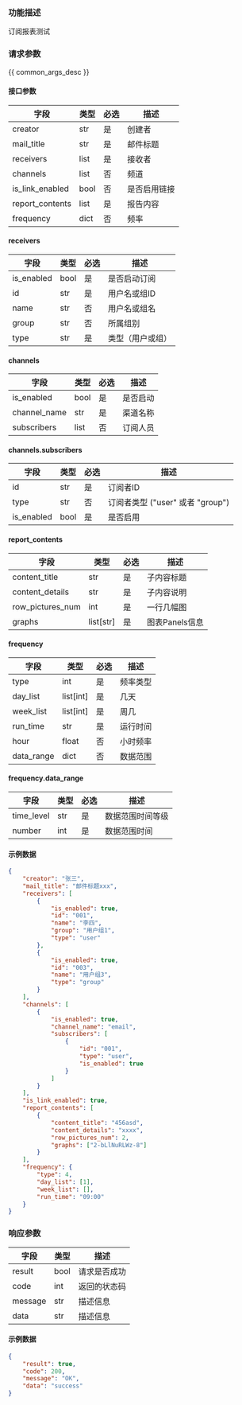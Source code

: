 ### 功能描述

订阅报表测试

### 请求参数

{{ common_args_desc }}

#### 接口参数
| 字段                | 类型                          | 必选   | 描述     |
|---------------------|-------------------------------|--------|--------|
| creator             | str                           | 是     | 创建者    |
| mail_title          | str                           | 是     | 邮件标题   |
| receivers           | list                          | 是     | 接收者    |
| channels            | list                          | 否     | 频道     |
| is_link_enabled      | bool                          | 否     | 是否启用链接 |
| report_contents     | list                          | 是     | 报告内容   |
| frequency           | dict                          | 否     | 频率     |

#### receivers
| 字段               | 类型                    | 必选   | 描述                       |
|--------------------|-----------------------|--------|----------------------------|
| is_enabled          | bool                  | 是     | 是否启动订阅               |
| id                 | str                   | 是     | 用户名或组ID               |
| name               | str                   | 否     | 用户名或组名               |
| group              | str                   | 否     | 所属组别                   |
| type               | str                   | 是     | 类型（用户或组）           |

#### channels
| 字段               | 类型                          | 必选   | 描述                       |
|--------------------|-------------------------------|--------|----------------------------|
| is_enabled          | bool                          | 是     | 是否启动                   |
| channel_name        | str                           | 是     | 渠道名称                   |
| subscribers         | list                          | 否     | 订阅人员                   |

#### channels.subscribers
| 字段           | 类型          | 必选   | 描述                 |
|----------------|-------------|--------|--------------------|
| id             | str         | 是     | 订阅者ID              |
| type           | str         | 否     | 订阅者类型 ("user" 或者 "group") |
| is_enabled      | bool        | 是     | 是否启用               |

#### report_contents
| 字段                | 类型        | 必选   | 描述                     |
|---------------------|-----------|--------|--------------------------|
| content_title       | str       | 是     | 子内容标题                 |
| content_details     | str       | 是     | 子内容说明                 |
| row_pictures_num    | int       | 是     | 一行几幅图                 |
| graphs              | list[str] | 是     | 图表Panels信息                       |

#### frequency
| 字段         | 类型        | 必选   | 描述     |
|------------|-----------|--------|--------|
| type       | int       | 是     | 频率类型   |
| day_list   | list[int] | 是     | 几天     |
| week_list  | list[int] | 是     | 周几     |
| run_time   | str       | 是     | 运行时间   |
| hour       | float     | 否     | 小时频率   |
| data_range | dict      | 否     | 数据范围   |

#### frequency.data_range
| 字段           | 类型     | 必选   | 描述                 |
|----------------|--------|--------|--------------------|
| time_level     | str    | 是     | 数据范围时间等级           |
| number         | int    | 是     | 数据范围时间             |

#### 示例数据

```json
{
    "creator": "张三",
    "mail_title": "邮件标题xxx",
    "receivers": [
        {
            "is_enabled": true,
            "id": "001",
            "name": "李四",
            "group": "用户组1",
            "type": "user"
        },
        {
            "is_enabled": true,
            "id": "003",
            "name": "用户组3",
            "type": "group"
        }
    ],
    "channels": [
        {
            "is_enabled": true,
            "channel_name": "email",
            "subscribers": [
                {
                    "id": "001",
                    "type": "user",
                    "is_enabled": true
                }
            ]
        }
    ],
    "is_link_enabled": true,
    "report_contents": [
        {
            "content_title": "456asd",
            "content_details": "xxxx",
            "row_pictures_num": 2,
            "graphs": ["2-bLlNuRLWz-8"]
        }
    ],
    "frequency": {
        "type": 4,
        "day_list": [1],
        "week_list": [],
        "run_time": "09:00"
    }
}
```

### 响应参数

| 字段    | 类型   | 描述         |
| ------- |------| ------------ |
| result  | bool | 请求是否成功 |
| code    | int  | 返回的状态码 |
| message | str  | 描述信息     |
| data    | str  | 描述信息         |

#### 示例数据

```json
{
    "result": true,
    "code": 200,
    "message": "OK",
    "data": "success"
}
```
